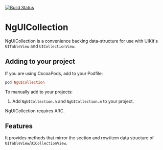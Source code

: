 [![Build Status](https://travis-ci.org/meiwin/NgUICollection.svg)](https://travis-ci.org/meiwin/NgUICollection)

# NgUICollection

NgUICollection is a convenience backing data-structure for use with UIKit's `UITableView` and `UICollectionView`.

## Adding to your project

If you are using CocoaPods, add to your Podfile:

```ruby
pod NgUICollection
```

To manually add to your projects:

1. Add `NgUICollection.h` and `NgUICollection.m` to your project.

NgUICollection requires ARC.

## Features

It provides methods that mirror the section and row/item data structure of `UITableView`/`UICollectionView`.
